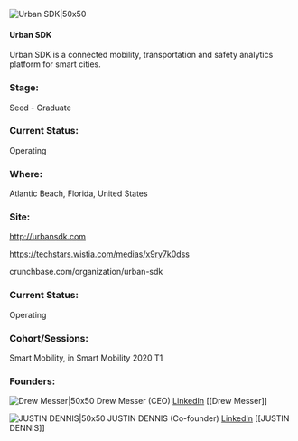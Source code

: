 

![Urban SDK|50x50](https://apimg.techstars.com/connect/images/image_files/5e2c90ec34a60d7d79000122/original/Logo_Icon.png)

#### Urban SDK
Urban SDK is a connected mobility, transportation and safety analytics platform for smart cities.

### Stage: 
Seed - Graduate 

### Current Status: 
Operating

### Where:
Atlantic Beach, Florida, United States

### Site:
http://urbansdk.com

https://techstars.wistia.com/medias/x9ry7k0dss

crunchbase.com/organization/urban-sdk

### Current Status: 
Operating

### Cohort/Sessions: 
Smart Mobility, in Smart Mobility 2020 T1

### Founders: 

![Drew Messer|50x50](https://apimg.techstars.com/connect/images/image_files/5e2f215934a60d7a64000000/original/ATM_Headshot.jpg) Drew Messer (CEO) [LinkedIn](https://linkedin.com/in/drew-messer-94822422) [[Drew Messer]]

![JUSTIN DENNIS|50x50](https://apimg.techstars.com/connect/images/image_files/5e2c8a2e34a60d7d79000120/original/justindennis-headshot.png) JUSTIN DENNIS (Co-founder) [LinkedIn](https://linkedin.com/in/justinjdennis) [[JUSTIN DENNIS]]


